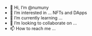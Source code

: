 - 👋 Hi, I’m @numuny
- 👀 I’m interested in ... NFTs and DApps
- 🌱 I’m currently learning ... 
- 💞️ I’m looking to collaborate on ...
- 📫 How to reach me ... 

<!---
numuny/numuny is a ✨ special ✨ repository because its `README.md` (this file) appears on your GitHub profile.
You can click the Preview link to take a look at your changes.
--->
